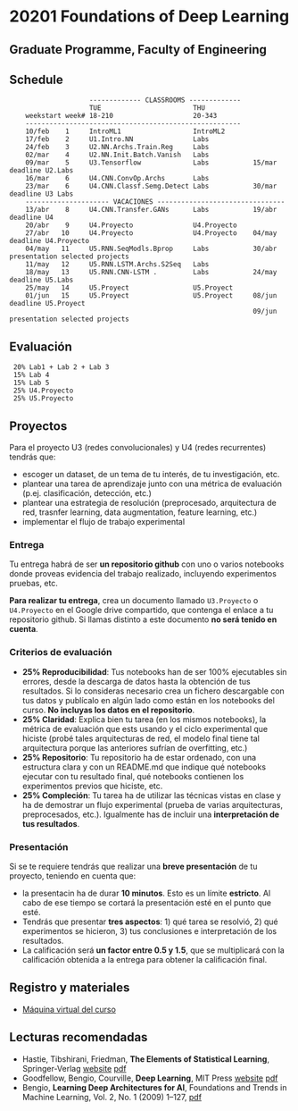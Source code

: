 # 20201 Foundations of Deep Learning

## Graduate Programme, Faculty of Engineering


## Schedule
                        ------------- CLASSROOMS -------------
                        TUE                       THU
        weekstart week# 18-210                    20-343
        ------------------------------------------------------
        10/feb    1     IntroML1                  IntroML2     
        17/feb    2     U1.Intro.NN               Labs      
        24/feb    3     U2.NN.Archs.Train.Reg     Labs
        02/mar    4     U2.NN.Init.Batch.Vanish   Labs 
        09/mar    5     U3.Tensorflow             Labs           15/mar deadline U2.Labs            
        16/mar    6     U4.CNN.ConvOp.Archs       Labs 
        23/mar    6     U4.CNN.Classf.Semg.Detect Labs           30/mar deadline U3 Labs 
        --------------------- VACACIONES --------------------------------
        13/abr    8     U4.CNN.Transfer.GANs      Labs           19/abr deadline U4
        20/abr    9     U4.Proyecto               U4.Proyecto    
        27/abr   10     U4.Proyecto               U4.Proyecto    04/may deadline U4.Proyecto
        04/may   11     U5.RNN.SeqModls.Bprop     Labs           30/abr presentation selected projects
        11/may   12     U5.RNN.LSTM.Archs.S2Seq   Labs          
        18/may   13     U5.RNN.CNN-LSTM .         Labs           24/may deadline U5.Labs
        25/may   14     U5.Proyect                U5.Proyect     
	    01/jun	 15     U5.Proyect                U5.Proyect     08/jun deadline U5.Proyect
                                                                 09/jun presentation selected projects     
    
## Evaluación
 
     20% Lab1 + Lab 2 + Lab 3
     15% Lab 4
     15% Lab 5
     25% U4.Proyecto
     25% U5.Proyecto
     
## Proyectos

Para el proyecto U3 (redes convolucionales) y U4 (redes recurrentes) tendrás que:

- escoger un dataset, de un tema de tu interés, de tu investigación, etc.
- plantear una tarea de aprendizaje junto con una métrica de evaluación (p.ej. clasificación, detección, etc.)
- plantear una estrategia de resolución (preprocesado, arquitectura de red, trasnfer learning, data augmentation, feature learning, etc.)
- implementar el flujo de trabajo experimental

### Entrega

Tu entrega habrá de ser **un repositorio github** con uno o varios notebooks donde proveas evidencia del trabajo realizado, incluyendo experimentos pruebas, etc.

**Para realizar tu entrega**, crea un documento llamado `U3.Proyecto` o `U4.Proyecto` en el Google drive compartido, que contenga el enlace a tu repositorio github. Si llamas distinto a este documento **no será tenido en cuenta**.

### Criterios de evaluación

- **25% Reproducibilidad**: Tus notebooks han de ser 100% ejecutables sin errores, desde la descarga de datos hasta la obtención de tus resultados. Si lo consideras necesario crea un fichero descargable con tus datos y publícalo en algún lado como están en los notebooks del curso. **No incluyas los datos en el repositorio**.
- **25% Claridad**: Explica bien tu tarea (en los mismos notebooks), la métrica de evaluación que ests usando y el ciclo experimental que hiciste (probé tales arquitecturas de red, el modelo final tiene tal arquitectura porque las anteriores sufrían de overfitting, etc.) 
- **25% Repositorio**: Tu repositorio ha de estar ordenado, con una estructura clara y con un README.md que indique qué notebooks ejecutar con tu resultado final, qué notebooks contienen los experimentos previos que hiciste, etc.
- **25% Compleción**: Tu tarea ha de utilizar las técnicas vistas en clase y ha de demostrar un flujo experimental (prueba de varias arquitecturas, preprocesados, etc.). Igualmente has de incluir una **interpretación de tus resultados**.

### Presentación

Si se te requiere tendrás que realizar una **breve presentación** de tu proyecto, teniendo en cuenta que:

- la presentacin ha de durar **10 minutos**. Esto es un límite **estricto**. Al cabo de ese tiempo se cortará la presentación esté en el punto que esté.
- Tendrás que presentar **tres aspectos**: 1) qué tarea se resolvió, 2) qué experimentos se hicieron, 3) tus conclusiones e interpretación de los resultados.
- La calificación será **un factor entre 0.5 y 1.5**, que se multiplicará con la calificación obtenida a la entrega para obtener la calificación final.

 ## Registro y materiales
 
 - [Máquina virtual del curso](https://drive.google.com/file/d/1ybeLv2nwBfssKN0-ulbmw9o_20SpjF7W/view?usp=sharing)

## Lecturas recomendadas

- Hastie, Tibshirani, Friedman, **The Elements of Statistical Learning**, Springer-Verlag [website](https://web.stanford.edu/~hastie/ElemStatLearn/) [pdf](https://web.stanford.edu/~hastie/ElemStatLearn/printings/ESLII_print12.pdf)
- Goodfellow, Bengio, Courville, **Deep Learning**, MIT Press [website](https://www.deeplearningbook.org/) [pdf](https://github.com/janishar/mit-deep-learning-book-pdf)
- Bengio, **Learning Deep Architectures for AI**, Foundations and Trends in
Machine Learning, Vol. 2, No. 1 (2009) 1–127, [pdf](http://www.iro.umontreal.ca/~bengioy/papers/ftml_book.pdf)
